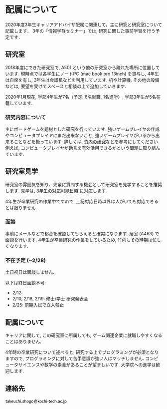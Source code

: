 # 配属について
2020年度3年生キャリアアドバイザ配属に関連して，主に研究と研究室について記載します．
3年の「情報学群セミナー」では, 研究に関した事前学習を行う予定です．

## 研究室
2018年度にできた研究室で, A501 という他の研究室から離れた場所に位置しています. 
現時点では各学生にノートPC (mac book pro 13inch) を貸与し, 4年生は自席を有し, 3年生は会議机などを利用しています. 
机や計算機, その他の設備などは, 要望を受けてスペースと相談の上で追加していきます. 

2020年1月現在, 学部4年生が7名（予定: 6名就職, 1名進学）, 学部3年生が5名在籍しています. 

### 研究内容について
主にボードゲームを題材とした研究を行っています. 
強いゲームプレイヤの作成やコンピュータプレイヤにまだ出来ないこと, 強いゲームプレイヤがいるから出来ることなどを扱っています. 
詳しくは, [竹内の研究](https://sites.google.com/site/takeshogo/research)などを参考にしてください. 
例えば, コンピュータプレイヤが助言を有効活用できるかという問題に取り組んでいます. 

## 研究室見学
研究室の雰囲気を知り、先輩に質問する機会として研究室を見学することを推奨します. 
見学は, [3年生の対応可能日時](https://drive.google.com/file/d/17R0Qban8cQREnUvw6ZCIqez4YZmObgey/view) に対応します. 

4年生が卒業研究の作業中ですので, 上記対応日時以外は人がいても対応できるとは限りません. 

### 面談
事前にメールなどで都合を確認してもらえると確実になります. 
居室 (A463) で面談を行います. 
4年生が卒業研究の作業をしているため, 竹内もその時期は忙しくなります. 

### 不在予定 (~2/28)
土日祝日は面談しません. 

以下は終日面談不可: 
- 2/12: 
- 2/10, 2/18, 2/19: 修士/学士 研究発表会
- 2/25: 前期入試で立入禁止

## 配属について
キャリアに関して, この研究室に所属しても, ゲーム関連企業に就職しやすくなることはありません. 

4年時の卒業研究について述べると, 
研究する上でプログラミングが必須となりますので, プログラミングに対して苦手意識が強い人はマッチしません. 
コンピュータサイエンスや数学の素養があることが望ましいです. 
大学院への進学は歓迎します. 

## 連絡先
![e-mail address](image.png "e-mail")
